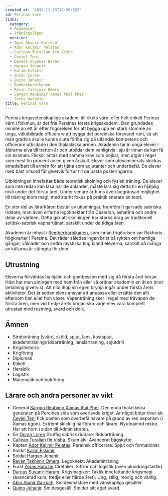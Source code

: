 ```yaml
---
created_at: '2012-11-13T17:35:32Z'
id: Perinas värn
links:
  category:
  - Akademier
  - Träningsläger
  mention:
  - Abin Abinir Garroch
  - Ador Kalimir Pelatas
  - Cailean Turalian fin Visha
  - Ceviel Teni
  - Dareas Suyanir Haram
  - Hargan Jehanir
  - Kalim Eskimir
  - Ocran Loren
  - Quino Jehanir
  - Remberbarbikanen
  - Revan Takhimir Omera
  - Sargon Reubimir Xamas thal Pher
  - Zeras Harozin
title: Perinas värn
---
```


Perinas krigsvetenskapliga akademi till rikets värn, eller helt enkelt Perinas värn i folkmun, är
det fria Pereines första krigsakademi. Den grundades mindre än ett år efter frigörelsen för att
bygga upp en stark stomme av unga, välutbildade officerare att bygga det pereinska försvaret runt,
så att man gradvis skulle kunna sluta förlita sig på utländsk kompetens och officerare utbildade i
den thalaskiska armén. Akademin tar in unga elever i åldrarna elva till tretton år och utbildar dem
vanligtvis i sju år innan de kan få sin examen. Flickor antas med samma krav som pojkar, men utgör i
regel som mest tio procent av en given årskull. Elever som utexaminerats skickas omedelbart till
armén för att tjäna som adjutanter och underbefäl. De elever med bäst vitsord får givetvis förtur
till de bästa posteringarna.

Utbildningen innefattar både teoretisk skolning och fysisk träning. De elever som inte redan kan
läsa när de anländer, måste lära sig detta till en hjälplig nivå under det första året. Under senare
år finns även begränsad möjlighet till träning inom magi, med starkt fokus på praktik snarare än
teori.

En stor del av lärarkåren består av utlänningar, framförallt garvade sabriska riddare, men även
erfarna legoknektar från Caserion, asharina och andra delar av världen. Detta gör att skolningen har
starka drag av traditionell soldisk-sabrisk väpnartjänst, särskilt under de tidiga åren.

Akademin är inhyst i [Remberbarbikanen], som innan frigörelsen var Rakhoris högkvarter i Pereine.
Det råder således ingen brist på rykten om hemliga gångar, vålnader och andra mystiska ting bland
eleverna, särskilt då många av källarna är stängda för dem.

Utrustning
----------

Eleverna förväntas ha hjälm och gambesson med sig då första året börjar. Häst har man antingen med
hemifrån eller så ordnar akademin en åt en (mot betalning givetvis). Att nita ihop sin egen brynja
ingår under första årets aktiviteter. Det är sedan elens ansvar att anpassa eller ersätta den allt
eftersom han eller hon växer. Vapenträning sker i regel med trävapen de första åren, men vid tredje
årets början ska varje elev vara komplett utrustad med rustning, svärd och dolk.

Ämnen
-----

-   Stridsträning (svärd, sköld, spjut, lans, kastspjut, akademiträning/riddarträning,
    lansiärträning, spjutdrill
-   Krigshistoria
-   Krigföring
-   Diplomati
-   Etikett
-   Heraldik
-   Logistik
-   Matematik och bokföring

Lärare och andra personer av vikt
---------------------------------

-   General [Sargon Reubimir Xamas thal Pher]. Den enda thalaskiska generalen på Pereines sida som
    överlevde kriget. Är något bitter över att [Ceviel Teni] fick posten som överbefälhavare på
    grund av ren nepotism (i Xamas ögon). Extremt skicklig härförare och lärare. Nyutnämnd rektor.
    Har ett horn i sidan till Administraten.
-   Sir [Ocran Loren] Gruffig sabrisk riddare: Riddarträning
-   [Cailean Turalian fin Visha]. Skum alv: Avancerat bågskytte
-   Kapten [Ador Kalimir Pelatas]. Pereinsk officerare: Spjut och formationer.
-   Soldat [Kalim Eskimir]
-   Soldat [Hargan Jehanir]
-   [Revan Takhimir Omera]. Legoknekt: Akademiträning
-   Furst [Zeras Harozin] Cirefalier: Siffror och logistik (även plundringstaktik)
-   [Dareas Suyanir Haram]. Krigsmagiker: Taktik innefattande krigsmagi (avancerad kurs, tredje
    eller fjärde året). Ung, stilig, modig och vänlig.
-   [Abin Abinir Garroch]. Smidesmästare med vänskapliga gesäller.
-   [Quino Jehanir]. Smidesgesäll. Smider sitt eget svärd.

  [Remberbarbikanen]: Remberbarbikanen
  [Sargon Reubimir Xamas thal Pher]: Sargon_Reubimir_Xamas_thal_Pher
  [Ceviel Teni]: Ceviel_Teni
  [Ocran Loren]: Ocran_Loren
  [Cailean Turalian fin Visha]: Cailean_Turalian_fin_Visha
  [Ador Kalimir Pelatas]: Ador_Kalimir_Pelatas
  [Kalim Eskimir]: Kalim_Eskimir
  [Hargan Jehanir]: Hargan_Jehanir
  [Revan Takhimir Omera]: Revan_Takhimir_Omera
  [Zeras Harozin]: Zeras_Harozin
  [Dareas Suyanir Haram]: Dareas_Suyanir_Haram
  [Abin Abinir Garroch]: Abin_Abinir_Garroch
  [Quino Jehanir]: Quino_Jehanir